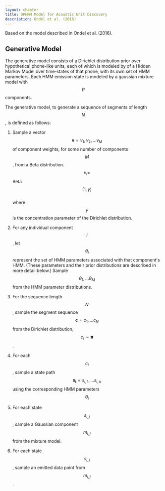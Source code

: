 ```yaml
---
layout: chapter
title: DPHMM Model for Acoustic Unit Discovery
description: Ondel et al. (2016)
---
```


Based on the model described in Ondel et al. (2016).

## Generative Model

The generative model consists of a Dirichlet distribution prior over hypothetical phone-like units, each of which is modeled by of a Hidden Markov Model over time-states of that phone, with its own set of HMM parameters. Each HMM emission state is modeled by a gaussian mixture model with $$P$$ components.

The generative model, to generate a sequence of segments of length $$N$$, is defined as follows:


1. Sample a vector $$\bm{v} = v_1, v_2, ... v_M$$ of component weights, for some number of components $$M$$, from a Beta distribution.  
$$v_i = $$Beta$$(1,\gamma)$$   
where $$\gamma$$ is the concentration parameter of the Dirichlet distribution.

2. For any individual component $$i$$, let $$\theta_i$$ represent the set of HMM parameters associated with that component's HMM. (These parameters and their prior distributions are described in more detail below.) Sample $$\theta_1,...\theta_M$$ from the HMM parameter distributions.

3. For the sequence length $$N$$, sample the segment sequence $$\bm{c}=c_1,...c_N$$ from the Dirichlet distribution, $$c_i \sim \bm{\pi}$$.

4. For each $$c_i$$, sample a state path $$\bm{s_i}=s_{i,1},...s_{i,n}$$ using the corresponding HMM parameters $$\theta_i$$

5. For each state $$s_{i,j}$$, sample a Gaussian component $$m_{i,j}$$ from the mixture model.

6. For each state $$s_{i,j}$$, sample an emitted data point from $$m_{i,j}$$.


